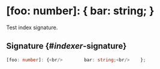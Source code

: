 # [foo: number]: { bar: string; }

Test index signature.  

## Signature {#_indexer_-signature}

```typescript
[foo: number]: {<br/>        bar: string;<br/>    };
```

